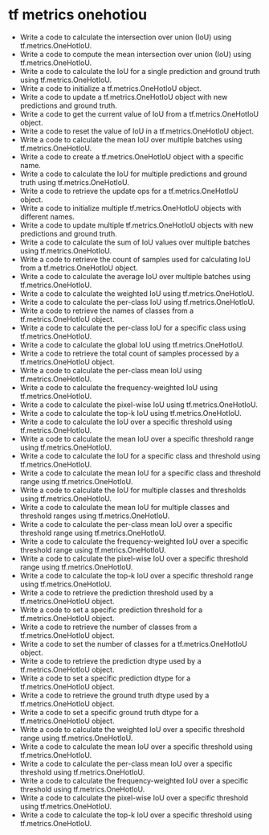 # tf metrics onehotiou

- Write a code to calculate the intersection over union (IoU) using tf.metrics.OneHotIoU.
- Write a code to compute the mean intersection over union (IoU) using tf.metrics.OneHotIoU.
- Write a code to calculate the IoU for a single prediction and ground truth using tf.metrics.OneHotIoU.
- Write a code to initialize a tf.metrics.OneHotIoU object.
- Write a code to update a tf.metrics.OneHotIoU object with new predictions and ground truth.
- Write a code to get the current value of IoU from a tf.metrics.OneHotIoU object.
- Write a code to reset the value of IoU in a tf.metrics.OneHotIoU object.
- Write a code to calculate the mean IoU over multiple batches using tf.metrics.OneHotIoU.
- Write a code to create a tf.metrics.OneHotIoU object with a specific name.
- Write a code to calculate the IoU for multiple predictions and ground truth using tf.metrics.OneHotIoU.
- Write a code to retrieve the update ops for a tf.metrics.OneHotIoU object.
- Write a code to initialize multiple tf.metrics.OneHotIoU objects with different names.
- Write a code to update multiple tf.metrics.OneHotIoU objects with new predictions and ground truth.
- Write a code to calculate the sum of IoU values over multiple batches using tf.metrics.OneHotIoU.
- Write a code to retrieve the count of samples used for calculating IoU from a tf.metrics.OneHotIoU object.
- Write a code to calculate the average IoU over multiple batches using tf.metrics.OneHotIoU.
- Write a code to calculate the weighted IoU using tf.metrics.OneHotIoU.
- Write a code to calculate the per-class IoU using tf.metrics.OneHotIoU.
- Write a code to retrieve the names of classes from a tf.metrics.OneHotIoU object.
- Write a code to calculate the per-class IoU for a specific class using tf.metrics.OneHotIoU.
- Write a code to calculate the global IoU using tf.metrics.OneHotIoU.
- Write a code to retrieve the total count of samples processed by a tf.metrics.OneHotIoU object.
- Write a code to calculate the per-class mean IoU using tf.metrics.OneHotIoU.
- Write a code to calculate the frequency-weighted IoU using tf.metrics.OneHotIoU.
- Write a code to calculate the pixel-wise IoU using tf.metrics.OneHotIoU.
- Write a code to calculate the top-k IoU using tf.metrics.OneHotIoU.
- Write a code to calculate the IoU over a specific threshold using tf.metrics.OneHotIoU.
- Write a code to calculate the mean IoU over a specific threshold range using tf.metrics.OneHotIoU.
- Write a code to calculate the IoU for a specific class and threshold using tf.metrics.OneHotIoU.
- Write a code to calculate the mean IoU for a specific class and threshold range using tf.metrics.OneHotIoU.
- Write a code to calculate the IoU for multiple classes and thresholds using tf.metrics.OneHotIoU.
- Write a code to calculate the mean IoU for multiple classes and threshold ranges using tf.metrics.OneHotIoU.
- Write a code to calculate the per-class mean IoU over a specific threshold range using tf.metrics.OneHotIoU.
- Write a code to calculate the frequency-weighted IoU over a specific threshold range using tf.metrics.OneHotIoU.
- Write a code to calculate the pixel-wise IoU over a specific threshold range using tf.metrics.OneHotIoU.
- Write a code to calculate the top-k IoU over a specific threshold range using tf.metrics.OneHotIoU.
- Write a code to retrieve the prediction threshold used by a tf.metrics.OneHotIoU object.
- Write a code to set a specific prediction threshold for a tf.metrics.OneHotIoU object.
- Write a code to retrieve the number of classes from a tf.metrics.OneHotIoU object.
- Write a code to set the number of classes for a tf.metrics.OneHotIoU object.
- Write a code to retrieve the prediction dtype used by a tf.metrics.OneHotIoU object.
- Write a code to set a specific prediction dtype for a tf.metrics.OneHotIoU object.
- Write a code to retrieve the ground truth dtype used by a tf.metrics.OneHotIoU object.
- Write a code to set a specific ground truth dtype for a tf.metrics.OneHotIoU object.
- Write a code to calculate the weighted IoU over a specific threshold range using tf.metrics.OneHotIoU.
- Write a code to calculate the mean IoU over a specific threshold using tf.metrics.OneHotIoU.
- Write a code to calculate the per-class mean IoU over a specific threshold using tf.metrics.OneHotIoU.
- Write a code to calculate the frequency-weighted IoU over a specific threshold using tf.metrics.OneHotIoU.
- Write a code to calculate the pixel-wise IoU over a specific threshold using tf.metrics.OneHotIoU.
- Write a code to calculate the top-k IoU over a specific threshold using tf.metrics.OneHotIoU.